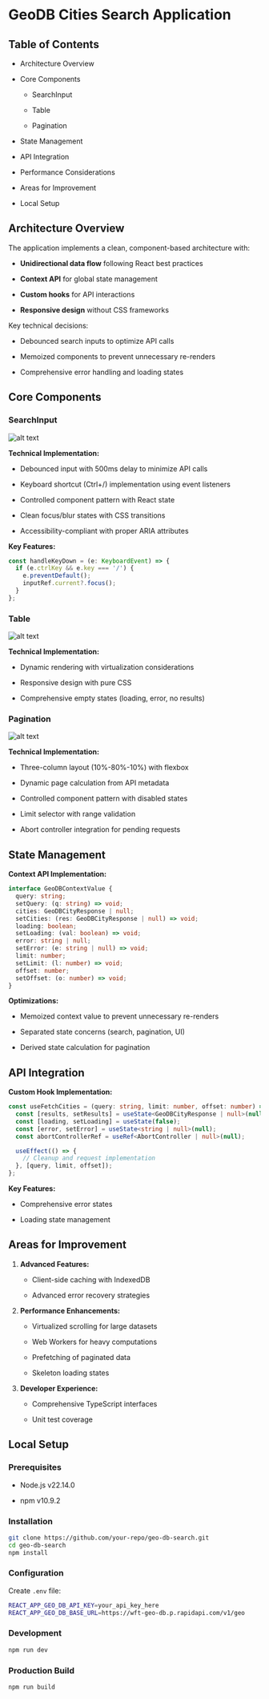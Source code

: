 # GeoDB Cities Search Application

## Table of Contents

- Architecture Overview

- Core Components

  - SearchInput

  - Table

  - Pagination

- State Management

- API Integration

- Performance Considerations

- Areas for Improvement

- Local Setup

## Architecture Overview

The application implements a clean, component-based architecture with:

- **Unidirectional data flow** following React best practices

- **Context API** for global state management

- **Custom hooks** for API interactions

- **Responsive design** without CSS frameworks

Key technical decisions:

- Debounced search inputs to optimize API calls

- Memoized components to prevent unnecessary re-renders

- Comprehensive error handling and loading states

## Core Components

### SearchInput

![alt text](screenshots/image.png)

**Technical Implementation:**

- Debounced input with 500ms delay to minimize API calls

- Keyboard shortcut (Ctrl+/) implementation using event listeners

- Controlled component pattern with React state

- Clean focus/blur states with CSS transitions

- Accessibility-compliant with proper ARIA attributes

**Key Features:**

```typescript
const handleKeyDown = (e: KeyboardEvent) => {
  if (e.ctrlKey && e.key === '/') {
    e.preventDefault();
    inputRef.current?.focus();
  }
};
```

### Table

![alt text](screenshots/image-1.png)

**Technical Implementation:**

- Dynamic rendering with virtualization considerations

- Responsive design with pure CSS

- Comprehensive empty states (loading, error, no results)

### Pagination

![alt text](screenshots/image-2.png)

**Technical Implementation:**

- Three-column layout (10%-80%-10%) with flexbox

- Dynamic page calculation from API metadata

- Controlled component pattern with disabled states

- Limit selector with range validation

- Abort controller integration for pending requests

## State Management

**Context API Implementation:**

```typescript
interface GeoDBContextValue {
  query: string;
  setQuery: (q: string) => void;
  cities: GeoDBCityResponse | null;
  setCities: (res: GeoDBCityResponse | null) => void;
  loading: boolean;
  setLoading: (val: boolean) => void;
  error: string | null;
  setError: (e: string | null) => void;
  limit: number;
  setLimit: (l: number) => void;
  offset: number;
  setOffset: (o: number) => void;
}
```

**Optimizations:**

- Memoized context value to prevent unnecessary re-renders

- Separated state concerns (search, pagination, UI)

- Derived state calculation for pagination

## API Integration

**Custom Hook Implementation:**

```typescript
const useFetchCities = (query: string, limit: number, offset: number) => {
  const [results, setResults] = useState<GeoDBCityResponse | null>(null);
  const [loading, setLoading] = useState(false);
  const [error, setError] = useState<string | null>(null);
  const abortControllerRef = useRef<AbortController | null>(null);

  useEffect(() => {
    // Cleanup and request implementation
  }, [query, limit, offset]);
};
```

**Key Features:**

- Comprehensive error states

- Loading state management

## Areas for Improvement

1. **Advanced Features:**

    - Client-side caching with IndexedDB

    - Advanced error recovery strategies

2. **Performance Enhancements:**

    - Virtualized scrolling for large datasets

    - Web Workers for heavy computations

    - Prefetching of paginated data

    - Skeleton loading states

3. **Developer Experience:**

    - Comprehensive TypeScript interfaces

    - Unit test coverage

## Local Setup

### Prerequisites

- Node.js v22.14.0

- npm v10.9.2

### Installation

```bash
git clone https://github.com/your-repo/geo-db-search.git
cd geo-db-search
npm install
```

### Configuration

Create `.env` file:

```bash
REACT_APP_GEO_DB_API_KEY=your_api_key_here
REACT_APP_GEO_DB_BASE_URL=https://wft-geo-db.p.rapidapi.com/v1/geo
```

### Development

```bash
npm run dev
```

### Production Build

```bash
npm run build
```
